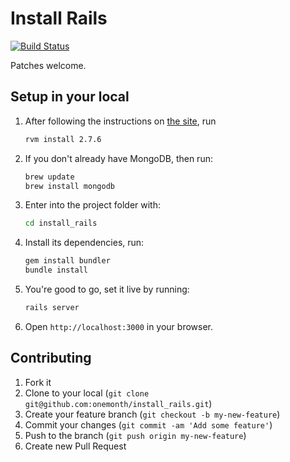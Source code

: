 # Install Rails
[![Build Status](https://travis-ci.org/onemonth/install_rails.png?branch=master)](https://travis-ci.org/onemonth/install_rails)

Patches welcome.

## Setup in your local

1. After following the instructions on [the site](http://installrails.com), run

   ```bash
   rvm install 2.7.6
   ```

2. If you don't already have MongoDB, then run:

   ```sh
   brew update
   brew install mongodb
   ```

3. Enter into the project folder with:

   ```sh
   cd install_rails
   ```

4. Install its dependencies, run:

   ```ruby
   gem install bundler
   bundle install
   ```

5. You're good to go, set it live by running:

   ```ruby
   rails server
   ```

6. Open `http://localhost:3000` in your browser.

## Contributing

 1. Fork it
 2. Clone to your local (`git clone git@github.com:onemonth/install_rails.git`)
 3. Create your feature branch (`git checkout -b my-new-feature`)
 4. Commit your changes (`git commit -am 'Add some feature'`)
 5. Push to the branch (`git push origin my-new-feature`)
 6. Create new Pull Request
